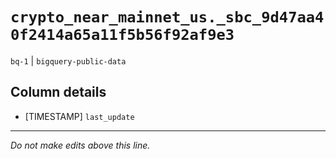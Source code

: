 # `crypto_near_mainnet_us._sbc_9d47aa40f2414a65a11f5b56f92af9e3`
`bq-1` | `bigquery-public-data`

## Column details
* [TIMESTAMP] `last_update`

-------------------------------------------------------------------------------
*Do not make edits above this line.*
